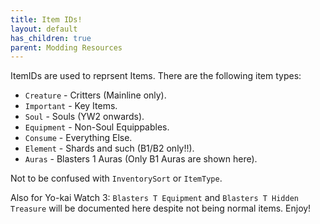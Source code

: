 ```yaml
---
title: Item IDs!
layout: default
has_children: true
parent: Modding Resources
---
```


ItemIDs are used to reprsent Items. There are the following item types:
* `Creature` - Critters (Mainline only).
* `Important` - Key Items.
* `Soul` - Souls (YW2 onwards).
* `Equipment` - Non-Soul Equippables.
* `Consume` - Everything Else.
* `Element` - Shards and such (B1/B2 only!!).
* `Auras` - Blasters 1 Auras (Only B1 Auras are shown here).

Not to be confused with `InventorySort` or `ItemType`. 

Also for Yo-kai Watch 3: `Blasters T Equipment` and `Blasters T Hidden Treasure` will be documented here despite not being normal items. Enjoy!
